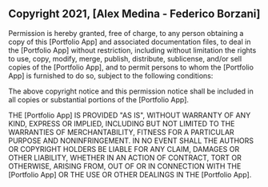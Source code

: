## Copyright 2021, [Alex Medina - Federico Borzani]

Permission is hereby granted, free of charge, to any person obtaining a copy of this [Portfolio App] and associated documentation files, to deal in the [Portfolio App] without restriction, including without limitation the rights to use, copy, modify, merge, publish, distribute, sublicense, and/or sell copies of the [Portfolio App], and to permit persons to whom the [Portfolio App] is furnished to do so, subject to the following conditions:

The above copyright notice and this permission notice shall be included in all copies or substantial portions of the [Portfolio App].

THE [Portfolio App] IS PROVIDED "AS IS", WITHOUT WARRANTY OF ANY KIND, EXPRESS OR IMPLIED, INCLUDING BUT NOT LIMITED TO THE WARRANTIES OF MERCHANTABILITY, FITNESS FOR A PARTICULAR PURPOSE AND NONINFRINGEMENT. IN NO EVENT SHALL THE AUTHORS OR COPYRIGHT HOLDERS BE LIABLE FOR ANY CLAIM, DAMAGES OR OTHER LIABILITY, WHETHER IN AN ACTION OF CONTRACT, TORT OR OTHERWISE, ARISING FROM, OUT OF OR IN CONNECTION WITH THE [Portfolio App] OR THE USE OR OTHER DEALINGS IN THE [Portfolio App].
